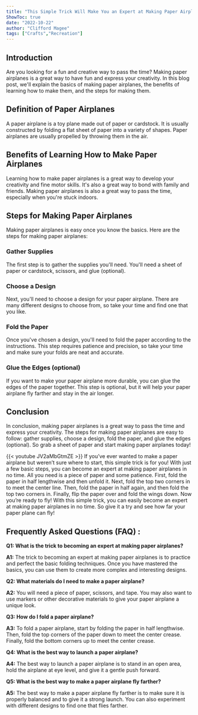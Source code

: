 ```yaml
---
title: "This Simple Trick Will Make You an Expert at Making Paper Airplanes in No Time!"
ShowToc: true 
date: "2022-10-22"
author: "Clifford Magee" 
tags: ["Crafts","Recreation"]
---
```

## Introduction

Are you looking for a fun and creative way to pass the time? Making paper airplanes is a great way to have fun and express your creativity. In this blog post, we'll explain the basics of making paper airplanes, the benefits of learning how to make them, and the steps for making them.

## Definition of Paper Airplanes

A paper airplane is a toy plane made out of paper or cardstock. It is usually constructed by folding a flat sheet of paper into a variety of shapes. Paper airplanes are usually propelled by throwing them in the air.

## Benefits of Learning How to Make Paper Airplanes

Learning how to make paper airplanes is a great way to develop your creativity and fine motor skills. It's also a great way to bond with family and friends. Making paper airplanes is also a great way to pass the time, especially when you're stuck indoors.

## Steps for Making Paper Airplanes

Making paper airplanes is easy once you know the basics. Here are the steps for making paper airplanes:

### Gather Supplies

The first step is to gather the supplies you'll need. You'll need a sheet of paper or cardstock, scissors, and glue (optional).

### Choose a Design

Next, you'll need to choose a design for your paper airplane. There are many different designs to choose from, so take your time and find one that you like.

### Fold the Paper

Once you've chosen a design, you'll need to fold the paper according to the instructions. This step requires patience and precision, so take your time and make sure your folds are neat and accurate.

### Glue the Edges (optional)

If you want to make your paper airplane more durable, you can glue the edges of the paper together. This step is optional, but it will help your paper airplane fly farther and stay in the air longer.

## Conclusion

In conclusion, making paper airplanes is a great way to pass the time and express your creativity. The steps for making paper airplanes are easy to follow: gather supplies, choose a design, fold the paper, and glue the edges (optional). So grab a sheet of paper and start making paper airplanes today!

{{< youtube JV2aMbGtmZE >}} 
If you’ve ever wanted to make a paper airplane but weren’t sure where to start, this simple trick is for you! With just a few basic steps, you can become an expert at making paper airplanes in no time. All you need is a piece of paper and some patience. First, fold the paper in half lengthwise and then unfold it. Next, fold the top two corners in to meet the center line. Then, fold the paper in half again, and then fold the top two corners in. Finally, flip the paper over and fold the wings down. Now you’re ready to fly! With this simple trick, you can easily become an expert at making paper airplanes in no time. So give it a try and see how far your paper plane can fly!

## Frequently Asked Questions (FAQ) :
**Q1: What is the trick to becoming an expert at making paper airplanes?**

**A1:** The trick to becoming an expert at making paper airplanes is to practice and perfect the basic folding techniques. Once you have mastered the basics, you can use them to create more complex and interesting designs.

**Q2: What materials do I need to make a paper airplane?**

**A2:** You will need a piece of paper, scissors, and tape. You may also want to use markers or other decorative materials to give your paper airplane a unique look.

**Q3: How do I fold a paper airplane?**

**A3:** To fold a paper airplane, start by folding the paper in half lengthwise. Then, fold the top corners of the paper down to meet the center crease. Finally, fold the bottom corners up to meet the center crease.

**Q4: What is the best way to launch a paper airplane?**

**A4:** The best way to launch a paper airplane is to stand in an open area, hold the airplane at eye level, and give it a gentle push forward.

**Q5: What is the best way to make a paper airplane fly farther?**

**A5:** The best way to make a paper airplane fly farther is to make sure it is properly balanced and to give it a strong launch. You can also experiment with different designs to find one that flies farther.





